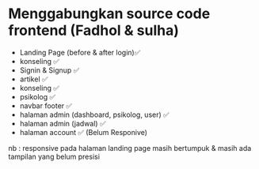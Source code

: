 # Menggabungkan source code frontend (Fadhol & sulha)
- Landing Page (before & after login)✅
- konseling ✅
- Signin & Signup ✅
- artikel ✅
- konseling ✅
- psikolog ✅
- navbar footer ✅
- halaman admin (dashboard, psikolog, user) ✅
- halaman admin (jadwal) ✅
- halaman account ✅ (Belum Responive)

nb : responsive pada halaman landing page masih bertumpuk & masih ada tampilan yang belum presisi
